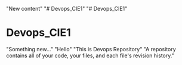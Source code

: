 "New content" 
"# Devops_CIE1" 
"# Devops_CIE1" 
# Devops_CIE1
"Something new..." 
"Hello" 
"This is Devops Repository" 
"A repository contains all of your code, your files, and each file's revision history." 
